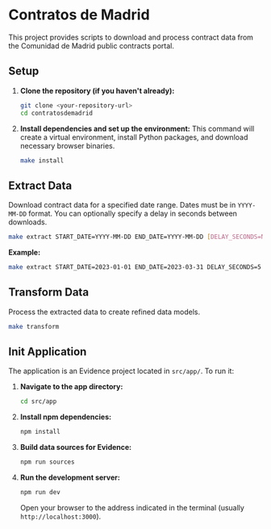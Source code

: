 # Contratos de Madrid

This project provides scripts to download and process contract data from the Comunidad de Madrid public contracts portal.

## Setup

1.  **Clone the repository (if you haven't already):**
    ```bash
    git clone <your-repository-url>
    cd contratosdemadrid
    ```

2.  **Install dependencies and set up the environment:**
    This command will create a virtual environment, install Python packages, and download necessary browser binaries.
    ```bash
    make install
    ```

## Extract Data

Download contract data for a specified date range. Dates must be in `YYYY-MM-DD` format.
You can optionally specify a delay in seconds between downloads.

```bash
make extract START_DATE=YYYY-MM-DD END_DATE=YYYY-MM-DD [DELAY_SECONDS=N]
```
**Example:**
```bash
make extract START_DATE=2023-01-01 END_DATE=2023-03-31 DELAY_SECONDS=5
```

## Transform Data

Process the extracted data to create refined data models.
```bash
make transform
```

## Init Application

The application is an Evidence project located in `src/app/`. To run it:

1.  **Navigate to the app directory:**
    ```bash
    cd src/app
    ```
2.  **Install npm dependencies:**
    ```bash
    npm install
    ```
3.  **Build data sources for Evidence:**
    ```bash
    npm run sources
    ```
4.  **Run the development server:**
    ```bash
    npm run dev
    ```
    Open your browser to the address indicated in the terminal (usually `http://localhost:3000`).
